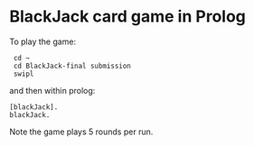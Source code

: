 BlackJack card game in Prolog
=============================

To play the game:

     cd ~
     cd BlackJack-final submission
     swipl

and then within prolog:

    [blackJack].
    blackJack.

Note the game plays 5 rounds per run.